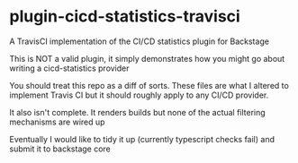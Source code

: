 # plugin-cicd-statistics-travisci
A TravisCI implementation of the CI/CD statistics plugin for Backstage

This is NOT a valid plugin, it simply demonstrates how you might go about writing a cicd-statistics provider

You should treat this repo as a diff of sorts. These files are what I altered to implement Travis CI but it should roughly apply to any CI/CD provider.

It also isn't complete. It renders builds but none of the actual filtering mechanisms are wired up

Eventually I would like to tidy it up (currently typescript checks fail) and submit it to backstage core
